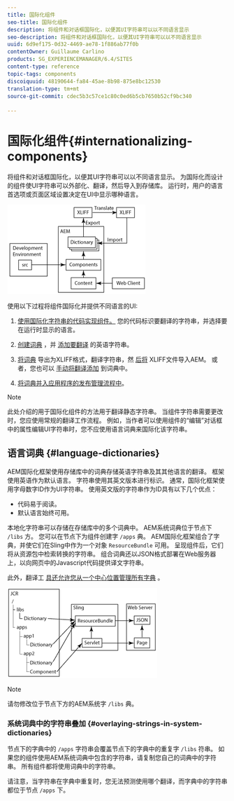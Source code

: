 ```yaml
---
title: 国际化组件
seo-title: 国际化组件
description: 将组件和对话框国际化，以便其UI字符串可以以不同语言显示
seo-description: 将组件和对话框国际化，以便其UI字符串可以以不同语言显示
uuid: 6d9ef175-0d32-4469-ae78-1f886ab77f0b
contentOwner: Guillaume Carlino
products: SG_EXPERIENCEMANAGER/6.4/SITES
content-type: reference
topic-tags: components
discoiquuid: 48190644-fa84-45ae-8b98-875e8bc12530
translation-type: tm+mt
source-git-commit: cdec5b3c57ce1c80c0ed6b5cb7650b52cf9bc340

---
```



# 国际化组件{#internationalizing-components}

将组件和对话框国际化，以便其UI字符串可以以不同语言显示。 为国际化而设计的组件使UI字符串可以外部化、翻译，然后导入到存储库。 运行时，用户的语言首选项或页面区域设置决定在UI中显示哪种语言。

![chlimage_1-9](assets/chlimage_1-9.png)

使用以下过程将组件国际化并提供不同语言的UI:

1. [使用国际化字符串的代码实现组件。](/help/sites-developing/i18n-dev.md) 您的代码标识要翻译的字符串，并选择要在运行时显示的语言。
1. [创建词典](/help/sites-developing/i18n-translator.md#creating-a-dictionary) ，并 [添加要翻译](/help/sites-developing/i18n-translator.md#adding-changing-and-removing-strings) 的英语字符串。

1. [将词典](/help/sites-developing/i18n-translator.md#exporting-a-dictionary) 导出为XLIFF格式，翻译字符串，然 [后将](/help/sites-developing/i18n-translator.md#importing-a-dictionary) XLIFF文件导入AEM。 或者，您也可以 [手动将翻译添加](/help/sites-developing/i18n-translator.md#editing-translated-strings) 到词典中。

1. [将词典并入应用程序的发布管理流程中](/help/sites-developing/i18n-translator.md#publishing-dictionaries)。

>[!NOTE]
>
>此处介绍的用于国际化组件的方法用于翻译静态字符串。 当组件字符串需要更改时，您应使用常规的翻译工作流程。 例如，当作者可以使用组件的“编辑”对话框中的属性编辑UI字符串时，您不应使用语言词典来国际化该字符串。

## 语言词典 {#language-dictionaries}

AEM国际化框架使用存储库中的词典存储英语字符串及其其他语言的翻译。 框架使用英语作为默认语言。 字符串使用其英文版本进行标识。 通常，国际化框架使用字母数字ID作为UI字符串。 使用英文版的字符串作为ID具有以下几个优点：

* 代码易于阅读。
* 默认语言始终可用。

本地化字符串可以存储在存储库中的多个词典中。 AEM系统词典位于节点下 `/libs` 方。 您可以在节点下为组件创建字 `/apps` 典。 AEM国际化框架组合了字典，并使它们在Sling中作为一个对象 `ResourceBundle` 可用。 呈现组件后，它们将从资源包中检索转换的字符串。 组合词典还以JSON格式部署在Web服务器上，以向网页中的Javascript代码提供译文字符串。

此外，翻译工 [具还允许您从一个中心位置管理所有字典](/help/sites-developing/i18n-translator.md) 。

![chlimage_1-10](assets/chlimage_1-10.png)

>[!NOTE]
>
>请勿修改位于节点下方的AEM系统字 `/libs` 典。

### 系统词典中的字符串叠加 {#overlaying-strings-in-system-dictionaries}

节点下的字典中的 `/apps` 字符串会覆盖节点下的字典中的重复字 `/libs` 符串。 如果您的组件使用AEM系统词典中包含的字符串，请复制您自己的词典中的字符串。 所有组件都将使用词典中的字符串。

请注意，当字符串在字典中重复时，您无法预测使用哪个翻译，而字典中的字符串都位于节点 `/apps` 下。
